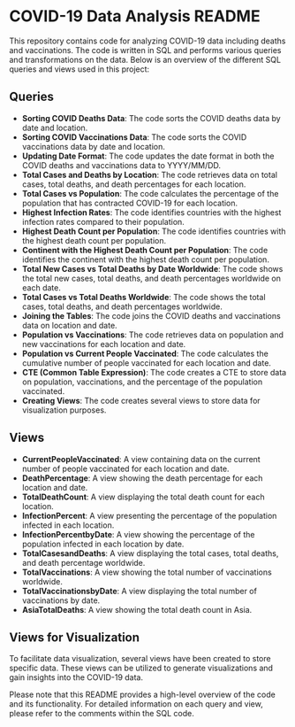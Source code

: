 # COVID-19 Data Analysis README

This repository contains code for analyzing COVID-19 data including deaths and vaccinations. The code is written in SQL and performs various queries and transformations on the data. Below is an overview of the different SQL queries and views used in this project:

## Queries

- **Sorting COVID Deaths Data**: The code sorts the COVID deaths data by date and location.
- **Sorting COVID Vaccinations Data**: The code sorts the COVID vaccinations data by date and location.
- **Updating Date Format**: The code updates the date format in both the COVID deaths and vaccinations data to YYYY/MM/DD.
- **Total Cases and Deaths by Location**: The code retrieves data on total cases, total deaths, and death percentages for each location.
- **Total Cases vs Population**: The code calculates the percentage of the population that has contracted COVID-19 for each location.
- **Highest Infection Rates**: The code identifies countries with the highest infection rates compared to their population.
- **Highest Death Count per Population**: The code identifies countries with the highest death count per population.
- **Continent with the Highest Death Count per Population**: The code identifies the continent with the highest death count per population.
- **Total New Cases vs Total Deaths by Date Worldwide**: The code shows the total new cases, total deaths, and death percentages worldwide on each date.
- **Total Cases vs Total Deaths Worldwide**: The code shows the total cases, total deaths, and death percentages worldwide.
- **Joining the Tables**: The code joins the COVID deaths and vaccinations data on location and date.
- **Population vs Vaccinations**: The code retrieves data on population and new vaccinations for each location and date.
- **Population vs Current People Vaccinated**: The code calculates the cumulative number of people vaccinated for each location and date.
- **CTE (Common Table Expression)**: The code creates a CTE to store data on population, vaccinations, and the percentage of the population vaccinated.
- **Creating Views**: The code creates several views to store data for visualization purposes.

## Views

- **CurrentPeopleVaccinated**: A view containing data on the current number of people vaccinated for each location and date.
- **DeathPercentage**: A view showing the death percentage for each location and date.
- **TotalDeathCount**: A view displaying the total death count for each location.
- **InfectionPercent**: A view presenting the percentage of the population infected in each location.
- **InfectionPercentbyDate**: A view showing the percentage of the population infected in each location by date.
- **TotalCasesandDeaths**: A view displaying the total cases, total deaths, and death percentage worldwide.
- **TotalVaccinations**: A view showing the total number of vaccinations worldwide.
- **TotalVaccinationsbyDate**: A view displaying the total number of vaccinations by date.
- **AsiaTotalDeaths**: A view showing the total death count in Asia.

## Views for Visualization

To facilitate data visualization, several views have been created to store specific data. These views can be utilized to generate visualizations and gain insights into the COVID-19 data.

Please note that this README provides a high-level overview of the code and its functionality. For detailed information on each query and view, please refer to the comments within the SQL code.


